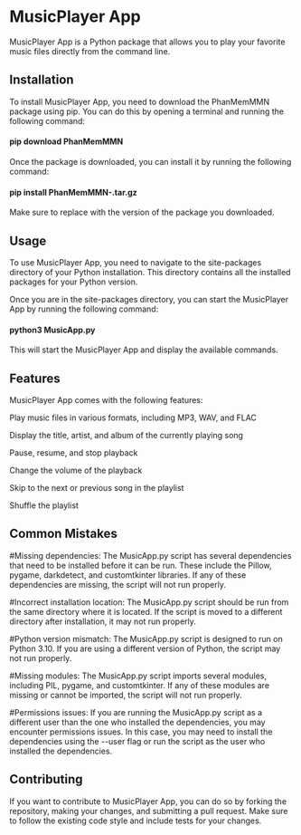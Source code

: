 # MusicPlayer App

MusicPlayer App is a Python package that allows you to play your favorite music files directly from the command line.

## Installation

To install MusicPlayer App, you need to download the PhanMemMMN package using pip. You can do this by opening a terminal and running the following command:

#### pip download PhanMemMMN

Once the package is downloaded, you can install it by running the following command:

#### pip install PhanMemMMN-<version>.tar.gz

  
Make sure to replace <version> with the version of the package you downloaded.
  
## Usage
  
To use MusicPlayer App, you need to navigate to the site-packages directory of your Python installation. This directory contains all the installed packages for your Python version.

Once you are in the site-packages directory, you can start the MusicPlayer App by running the following command:
  
  #### python3 MusicApp.py

  
  This will start the MusicPlayer App and display the available commands.

## Features
  
MusicPlayer App comes with the following features:

Play music files in various formats, including MP3, WAV, and FLAC
  
Display the title, artist, and album of the currently playing song
  
Pause, resume, and stop playback
	
Change the volume of the playback
	
Skip to the next or previous song in the playlist
	
Shuffle the playlist
## Common Mistakes
#Missing dependencies: 
	The MusicApp.py script has several dependencies that need to be installed before it can be run. These include the Pillow, pygame, darkdetect, and customtkinter libraries. If any of these dependencies are missing, the script will not run properly.

#Incorrect installation location: 
	The MusicApp.py script should be run from the same directory where it is located. If the script is moved to a different directory after installation, it may not run properly.

#Python version mismatch: 
	The MusicApp.py script is designed to run on Python 3.10. If you are using a different version of Python, the script may not run properly.

#Missing modules: 
	The MusicApp.py script imports several modules, including PIL, pygame, and customtkinter. If any of these modules are missing or cannot be imported, the script will not run properly.

#Permissions issues: 
	If you are running the MusicApp.py script as a different user than the one who installed the dependencies, you may encounter permissions issues. In this case, you may need to install the dependencies using the --user flag or run the script as the user who installed the dependencies.
	
## Contributing
	
If you want to contribute to MusicPlayer App, you can do so by forking the repository, making your changes, and submitting a pull request. Make sure to follow the existing code style and include tests for your changes.

